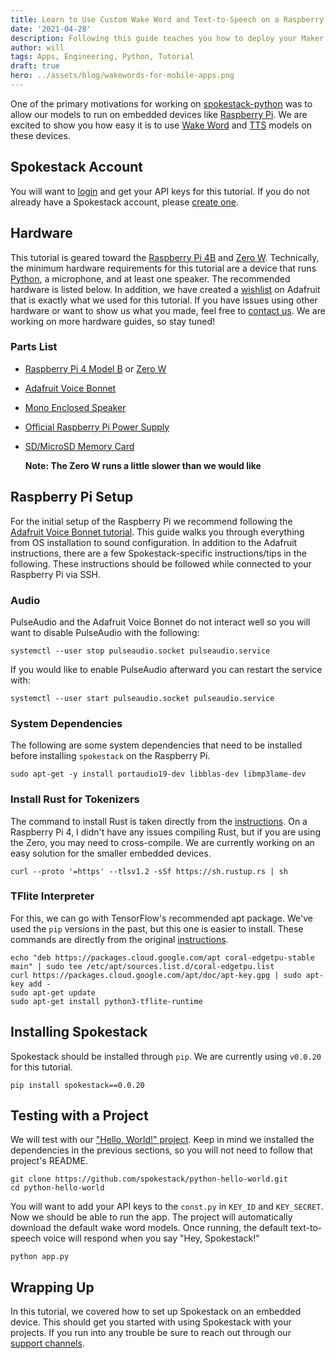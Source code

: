 ```yaml
---
title: Learn to Use Custom Wake Word and Text-to-Speech on a Raspberry Pi
date: '2021-04-28'
description: Following this guide teaches you how to deploy your Maker models on an embedded device.
author: will
tags: Apps, Engineering, Python, Tutorial
draft: true
hero: ../assets/blog/wakewords-for-mobile-apps.png
---
```


One of the primary motivations for working on [spokestack-python](https://github.com/spokestack/spokestack-python) was to allow our models to run on embedded devices like [Raspberry Pi](https://www.raspberrypi.org/). We are excited to show you how easy it is to use [Wake Word](/docs/concepts/wakeword) and [TTS](/docs/concepts/tts) models on these devices.

## Spokestack Account

You will want to [login](/account/login) and get your API keys for this tutorial. If you do not already have a Spokestack account, please [create one](/account/create).

## Hardware

This tutorial is geared toward the [Raspberry Pi 4B](https://www.raspberrypi.org/products/raspberry-pi-4-model-b/) and [Zero W](https://www.raspberrypi.org/products/raspberry-pi-zero-w/). Technically, the minimum hardware requirements for this tutorial are a device that runs [Python](https://www.python.org), a microphone, and at least one speaker. The recommended hardware is listed below. In addition, we have created a [wishlist](https://www.adafruit.com/wishlists/524930) on Adafruit that is exactly what we used for this tutorial. If you have issues using other hardware or want to show us what you made, feel free to [contact us](/support). We are working on more hardware guides, so stay tuned!

### Parts List

- [Raspberry Pi 4 Model B](https://www.adafruit.com/product/4296) or [Zero W](https://www.adafruit.com/product/3708)
- [Adafruit Voice Bonnet](https://www.adafruit.com/product/4757)
- [Mono Enclosed Speaker](https://www.adafruit.com/product/3351)
- [Official Raspberry Pi Power Supply](https://www.adafruit.com/product/4298)
- [SD/MicroSD Memory Card](https://www.adafruit.com/product/2693)

  **Note: The Zero W runs a little slower than we would like**

## Raspberry Pi Setup

For the initial setup of the Raspberry Pi we recommend following the [Adafruit Voice Bonnet tutorial](https://learn.adafruit.com/adafruit-voice-bonnet/overview). This guide walks you through everything from OS installation to sound configuration. In addition to the Adafruit instructions, there are a few Spokestack-specific instructions/tips in the following. These instructions should be followed while connected to your Raspberry Pi via SSH.

### Audio

PulseAudio and the Adafruit Voice Bonnet do not interact well so you will want to disable PulseAudio with the following:

```shell
systemctl --user stop pulseaudio.socket pulseaudio.service
```

If you would like to enable PulseAudio afterward you can restart the service with:

```shell
systemctl --user start pulseaudio.socket pulseaudio.service
```

### System Dependencies

The following are some system dependencies that need to be installed before installing `spokestack` on the Raspberry Pi.

`sudo apt-get -y install portaudio19-dev libblas-dev libmp3lame-dev`

### Install Rust for Tokenizers

The command to install Rust is taken directly from the [instructions](https://www.rust-lang.org/tools/install). On a Raspberry Pi 4, I didn't have any issues compiling Rust, but if you are using the Zero, you may need to cross-compile. We are currently working on an easy solution for the smaller embedded devices.

`curl --proto '=https' --tlsv1.2 -sSf https://sh.rustup.rs | sh`

### TFlite Interpreter

For this, we can go with TensorFlow's recommended apt package. We've used the `pip` versions in the past, but this one is easier to install. These commands are directly from the original [instructions](https://www.tensorflow.org/lite/guide/python#install_tensorflow_lite_for_python).

```shell
echo "deb https://packages.cloud.google.com/apt coral-edgetpu-stable main" | sudo tee /etc/apt/sources.list.d/coral-edgetpu.list
curl https://packages.cloud.google.com/apt/doc/apt-key.gpg | sudo apt-key add -
sudo apt-get update
sudo apt-get install python3-tflite-runtime
```

## Installing Spokestack

Spokestack should be installed through `pip`. We are currently using `v0.0.20` for this tutorial.

```shell
pip install spokestack==0.0.20
```

## Testing with a Project

We will test with our ["Hello, World!" project](https://github.com/spokestack/python-hello-world). Keep in mind we installed the dependencies in the previous sections, so you will not need to follow that project's README.

```shell
git clone https://github.com/spokestack/python-hello-world.git
cd python-hello-world
```

You will want to add your API keys to the `const.py` in `KEY_ID` and `KEY_SECRET`. Now we should be able to run the app. The project will automatically download the default wake word models. Once running, the default text-to-speech voice will respond when you say "Hey, Spokestack!"

```shell
python app.py
```

## Wrapping Up

In this tutorial, we covered how to set up Spokestack on an embedded device. This should get you started with using Spokestack with your projects. If you run into any trouble be sure to reach out through our [support channels](/support).
